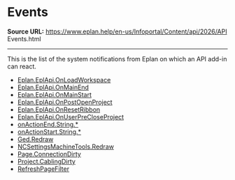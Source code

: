 # Events

**Source URL:** https://www.eplan.help/en-us/Infoportal/Content/api/2026/API Events.html

---

This is the list of the system notifications from Eplan on which an API add-in can react.

- [Eplan.EplApi.OnLoadWorkspace](Eplan.EplApi.OnLoadWorkspace.html)
- [Eplan.EplApi.OnMainEnd](Eplan.EplApi.OnMainEnd.html)
- [Eplan.EplApi.OnMainStart](Eplan.EplApi.OnMainStart.html)
- [Eplan.EplApi.OnPostOpenProject](Eplan.EplApi.OnPostOpenProject.html)
- [Eplan.EplApi.OnResetRibbon](Eplan.EplApi.OnResetRibbon.html)
- [Eplan.EplApi.OnUserPreCloseProject](Eplan.EplApi.OnUserPreCloseProject.html)
- [onActionEnd.String.\*](onActionEnd.String._star_.html)
- [onActionStart.String.\*](onActionStart.String._star_.html)
- [Ged.Redraw](Ged.Redraw.html)
- [NCSettingsMachineTools.Redraw](NCSettingsMachineTools.Redraw.html)
- [Page.ConnectionDirty](Page.ConnectionDirty.html)
- [Project.CablingDirty](Project.CablingDirty.html)
- [RefreshPageFilter](RefreshPageFilter.html)